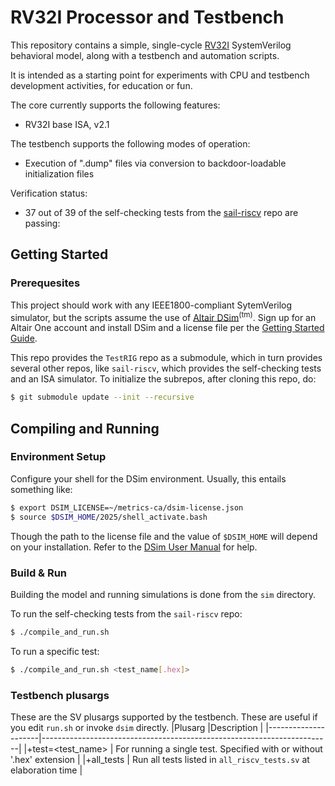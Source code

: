 RV32I Processor and Testbench
=============================

This repository contains a simple, single-cycle [RV32I](https://lf-riscv.atlassian.net/wiki/spaces/HOME/pages/16154769/RISC-V+Technical+Specifications#ISA-Specifications) SystemVerilog behavioral model, along with a testbench and automation scripts.

It is intended as a starting point for experiments with CPU and testbench development activities, for education or fun.

The core currently supports the following features:
- RV32I base ISA, v2.1
 
The testbench supports the following modes of operation:
- Execution of ".dump" files via conversion to backdoor-loadable initialization files

Verification status:
- 37 out of 39 of the self-checking tests from the [sail-riscv](https://github.com/riscv/sail-riscv/tree/master/test/riscv-tests) repo are passing:

Getting Started
---------------

### Prerequesites
This project should work with any IEEE1800-compliant SytemVerilog simulator, but the scripts assume the use of [Altair DSim](https://altair.com/dsim)<sup>(tm)</sup>. Sign up for an Altair One account and install DSim and a license file per the [Getting Started Guide](https://learn.altair.com/course/view.php?id=810).

This repo provides the `TestRIG` repo as a submodule, which in turn provides several other repos, like `sail-riscv`, which provides the self-checking tests and an ISA simulator. To initialize the subrepos, after cloning this repo, do:

```sh
$ git submodule update --init --recursive
```

Compiling and Running
---------------------
### Environment Setup
Configure your shell for the DSim environment. Usually, this entails something like:
```sh
$ export DSIM_LICENSE=~/metrics-ca/dsim-license.json
$ source $DSIM_HOME/2025/shell_activate.bash
```
Though the path to the license file and the value of `$DSIM_HOME` will depend on your installation. Refer to the [DSim User Manual](https://help.metrics.ca/support/solutions/articles/154000141193-user-guide-dsim-user-manual) for help.


### Build & Run
Building the model and running simulations is done from the `sim` directory.

To run the self-checking tests from the `sail-riscv` repo:
```sh
$ ./compile_and_run.sh
```

To run a specific test:
```sh
$ ./compile_and_run.sh <test_name[.hex]>
``` 

### Testbench plusargs
These are the SV plusargs supported by the testbench. These are useful if you edit `run.sh` or invoke `dsim` directly.
|Plusarg              |Description                                                             |
|---------------------|------------------------------------------------------------------------|
|+test=\<test\_name\> | For running a single test. Specified with or without '.hex' extension  |
|+all\_tests           | Run all tests listed in `all_riscv_tests.sv` at elaboration time       |
